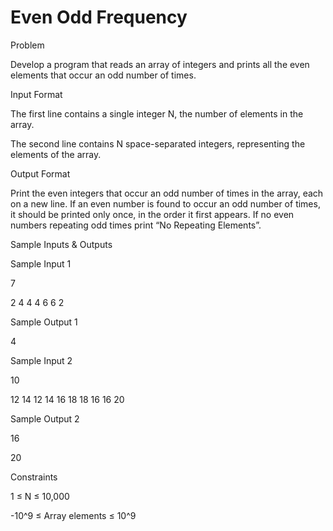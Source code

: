 # Even Odd Frequency

Problem





Develop a program that reads an array of integers and prints all the even elements that occur an odd number of times.





Input Format



The first line contains a single integer N, the number of elements in the array.

The second line contains N space-separated integers, representing the elements of the array.





Output Format



Print the even integers that occur an odd number of times in the array, each on a new line. If an even number is found to occur an odd number of times, it should be printed only once, in the order it first appears. If no even numbers repeating odd times print “No Repeating Elements”.





Sample Inputs & Outputs



Sample Input 1

7

2 4 4 4 6 6 2



Sample Output 1

4







Sample Input 2

10

12 14 12 14 16 18 18 16 16 20



Sample Output 2

16

20







Constraints

1 ≤ N ≤ 10,000

-10^9 ≤ Array elements ≤ 10^9



